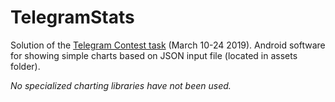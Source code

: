 # TelegramStats

Solution of the [Telegram Contest task](https://t.me/contest/6) (March 10-24 2019).
Android software for showing simple charts based on JSON input file (located in assets folder).

_No specialized charting libraries have not been used._
